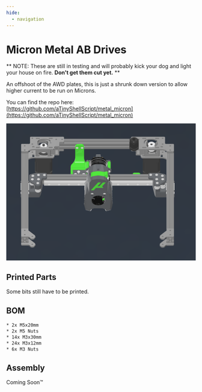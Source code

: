 ```yaml
---
hide:
  - navigation
---
```


# Micron Metal AB Drives

** NOTE: These are still in testing and will probably kick your dog and light your house on fire. __Don't get them cut yet.__ **

An offshoot of the AWD plates, this is just a shrunk down version to allow higher current to be run on Microns.

You can find the repo here: [https://github.com/aTinyShellScript/metal_micron](https://github.com/aTinyShellScript/metal_micron)

![Gantry](images/micron_gantry.png)

## Printed Parts
Some bits still have to be printed.

## BOM
    * 2x M5x20mm
    * 2x M5 Nuts
    * 14x M3x30mm
    * 24x M3x12mm
    * 6x M3 Nuts

## Assembly

Coming Soon™